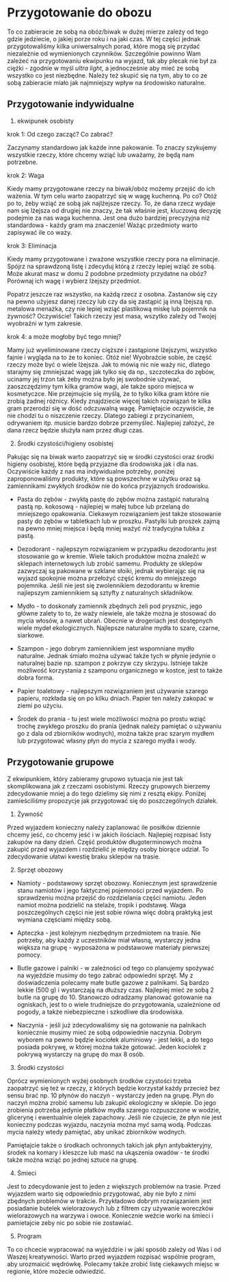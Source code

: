 # Przygotowanie do obozu

To co zabieracie ze sobą na obóz/biwak w dużej mierze zależy od tego gdzie jedziecie, o jakiej porze roku i na jaki czas. W tej części jednak przygotowaliśmy kilka uniwersalnych porad, które mogą się przydać niezależnie od wymienionych czynników. Szczególnie powinno Wam zależeć na przygotowaniu ekwipunku na wyjazd, tak aby plecak nie był za ciężki - zgodnie w myśl *ultra light,* a jednocześnie aby mieć ze sobą wszystko co jest niezbędne. Należy też skupić się  na tym, aby to co ze sobą zabieracie miało jak najmniejszy wpływ na środowisko naturalne.

## Przygotowanie indywidualne

1. ekwipunek osobisty

krok 1: Od czego zacząć? Co zabrać?

Zaczynamy standardowo jak każde inne pakowanie. To znaczy szykujemy wszystkie rzeczy, które chcemy wziąć lub uważamy, że będą nam potrzebne.

krok 2: Waga

Kiedy mamy przygotowane rzeczy na biwak/obóz możemy przejść do ich ważenia. W tym celu warto zaopatrzyć się w wagę kuchenną. Po co? Otóż po to, żeby wziąć ze sobą jak najlżejsze rzeczy. To, że dana rzecz wydaje nam się lżejsza od drugiej nie znaczy, że tak właśnie jest, kluczową decyzję podejmie za nas waga kuchenna. Jest ona dużo bardziej precyzyjna niż standardowa - każdy gram ma znaczenie! Ważąc przedmioty warto zapisywać ile co waży.

krok 3: Eliminacja

Kiedy mamy przygotowane i zważone wszystkie rzeczy pora na eliminacje. Spójrz na sprawdzoną listę i zdecyduj którą z rzeczy lepiej wziąć ze sobą. Może akurat masz w domu 2 podobne przedmioty przydatne na obóz? Porównaj ich wagę i wybierz lżejszy przedmiot.

Popatrz jeszcze raz wszystko, na każdą rzecz z osobna. Zastanów się czy na pewno użyjesz danej rzeczy lub czy da się zastąpić ją inną lżejszą np. metalowa menażka, czy nie lepiej wziąć plastikową miskę lub pojemnik na żywność? Oczywiście! Takich rzeczy jest masa, wszytko zależy od Twojej wyobraźni w tym zakresie.

krok 4: a może mogłoby być tego mniej?

Mamy już wyeliminowane rzeczy cięższe i zastąpione lżejszymi, wszystko fajnie i wygląda na to że to koniec. Otóż nie! Wyobraźcie sobie, że część rzeczy może być o wiele lżejsza. Jak to mówią nic nie waży nic, dlatego starajmy się zmniejszać wagę jak tylko się da np., szczoteczka do zębów, ucinamy jej trzon tak żeby można było jej swobodnie używać, zaoszczędzimy tym kilka gramów wagi, ale także sporo miejsca w kosmetyczce. Nie przejmujcie się myślą, że to tylko kilka gram które nie zrobią żadnej różnicy. Kiedy znajdziecie więcej takich rozwiązań te kilka gram przerodzi się w dość odczuwalną wagę. Pamiętajcie oczywiście, że nie chodzi tu o niszczenie rzeczy. Dlatego zabiegi z przycinaniem, odrywaniem itp. musicie bardzo dobrze przemyśleć. Najlepiej założyć, że dana rzecz będzie służyła nam przez długi czas.

2. Środki czystości/higieny osobistej

Pakując się na biwak warto zaopatrzyć się w środki czystości oraz środki higieny osobistej, które będą przyjazne dla środowiska jak i dla nas. Oczywiście każdy z nas ma indywidualne potrzeby, poniżej zaproponowaliśmy produkty, które są powszechne w użytku oraz są zamiennikami zwykłych środków nie do końca przyjaznych środowisku.

* Pasta do zębów - zwykłą pastę do zębów można zastąpić naturalną pastą np. kokosową - najlepiej w małej tubce lub przelaną do mniejszego opakowania. Ciekawym rozwiązaniem jest także stosowanie pasty do zębów w tabletkach lub w proszku. Pastylki lub proszek zajmą na pewno mniej miejsca i będą mniej ważyć niż tradycyjna tubka z pastą.

* Dezodorant - najlepszym rozwiązaniem w przypadku dezodorantu jest stosowanie go w kremie. Wiele takich produktów można znaleźć w sklepach internetowych lub zrobić samemu. Produkty ze sklepów zazwyczaj są pakowane w szklane słoiki, jednak wybierając się na wyjazd spokojnie można przełożyć część kremu do mniejszego pojemnika. Jeśli nie jest się zwolennikiem dezodorantu w kremie najlepszym zamiennikiem są sztyfty z naturalnych składników. 

* Mydło - to doskonały zamiennik zbędnych żeli pod prysznic, jego główne zalety to to, że waży niewiele, ale także można je stosować do mycia włosów, a nawet ubrań. Obecnie w drogeriach jest dostępnych wiele mydeł ekologicznych. Najlepsze naturalne mydła to szare, czarne, siarkowe. 

* Szampon - jego dobrym zamiennikiem jest wspomniane mydło naturalne. Jednak śmiało można używać także tych w płynie jedynie o naturalnej bazie np. szampon z pokrzyw czy skrzypu. Istnieje także  możliwość korzystania z szamponu organicznego w kostce, jest to także dobra forma. 

* Papier toaletowy - najlepszym rozwiązaniem jest używanie szarego papieru, rozkłada się on po kilku dniach. Papier ten należy zakopać w ziemi po użyciu.

* Środek do prania - tu jest wiele możliwości można po prostu wziąć trochę zwykłego proszku do prania (jednak należy pamiętać o używaniu go z dala od zbiorników wodnych), można także prac szarym mydłem lub przygotować własny płyn do mycia z szarego mydła i wody.

## Przygotowanie grupowe

Z ekwipunkiem, który zabieramy grupowo sytuacja nie jest tak skomplikowana jak z rzeczami osobistymi. Rzeczy grupowych bierzemy zdecydowanie mniej a do tego dzielimy się nimi z resztą ekipy. Poniżej zamieściliśmy propozycje jak przygotować się do poszczególnych działek.

1. Żywność 

Przed wyjazdem konieczny należy zaplanować ile posiłków dziennie chcemy jeść, co chcemy jeść i w jakich ilościach. Najlepiej rozpisać listy zakupów na dany dzień. Część produktów długoterminowych można zakupić przed wyjazdem i rozdzielić je między osoby biorące udział. To zdecydowanie ułatwi kwestię braku sklepów na trasie.

2. Sprzęt obozowy

* Namioty - podstawowy sprzęt obozowy. Koniecznym jest sprawdzenie stanu namiotów i jego faktycznej pojemności przed wyjazdem. Po sprawdzeniu można przejść do rozdzielania części namiotu. Jeden namiot można podzielić na stelaże, tropik i podstawę. Waga poszczególnych części nie jest sobie równa więc dobrą praktyką jest wymiana częściami między sobą. 

* Apteczka - jest kolejnym niezbędnym przedmiotem na trasie. Nie potrzeby, aby każdy z uczestników miał własną, wystarczy jedna większa na grupę - wyposażona w podstawowe materiały pierwszej pomocy.

* Butle gazowe i palniki - w zależności od tego co planujemy spożywać na wyjeździe musimy do tego zabrać odpowiedni sprzęt. My z doświadczenia polecamy małe butle gazowe z palnikami. Są bardzo lekkie (500 g) i wystarczają na dłuższy czas. Najlepiej mieć ze sobą 2 butle na grupę do 10. Stanowczo odradzamy planować gotowanie na ogniskach, jest to o wiele trudniejsze do przygotowania, uzależnione od pogody, a także niebezpieczne i szkodliwe dla środowiska. 

* Naczynia - jeśli już zdecydowaliśmy się na gotowanie na palnikach koniecznie musimy mieć ze sobą odpowiednie naczynia. Dobrym wyborem na pewno będzie kociołek aluminiowy - jest lekki, a do tego posiada pokrywę, w której można także gotować. Jeden kociołek z pokrywą wystarczy na grupę do max 8 osób.

3. Środki czystości

Oprócz wymienionych wyżej osobnych środków czystości trzeba zaopatrzyć się też w rzeczy, z których będzie  korzystał każdy przecież bez sensu brać np. 10 płynów do naczyń - wystarczy jeden na grupę. Płyn do naczyń można zrobić samemu lub zakupić ekologiczny w sklepie. Do jego zrobienia potrzeba jedynie płatków mydła szarego rozpuszczone w wodzie, glicerynę i ewentualnie olejek zapachowy. Jeśli nie czujecie, że płyn nie jest konieczny podczas wyjazdu, naczynia można myć samą wodą. Podczas mycia należy wtedy pamiętać, aby unikać zbiorników wodnych.

Pamiętajcie także o środkach ochronnych takich jak płyn antybakteryjny, środek na komary i kleszcze lub maść na ukąszenia owadów - te środki także można wziąć po jednej sztuce na grupę.

4. Śmieci 

Jest to zdecydowanie jest to jeden z większych problemów na trasie. Przed wyjazdem warto się odpowiednio przygotować, aby nie było z nimi zbędnych problemów w trakcie. Przykładowo dobrym rozwiązaniem jest posiadanie butelek wielorazowych lub z filtrem czy używanie woreczków wielorazowych na warzywa i owoce. Koniecznie weźcie worki na śmieci i pamietajcie zeby nic po sobie nie zostawiać.

5. Program 

To co chcecie wypracować na wyjeździe i w jaki sposób zależy od Was i od Waszej kreatywności. Warto przed wyjazdem rozpisać wspólnie program, aby urozmaicić wędrówkę. Polecamy także zrobić listę ciekawych miejsc w regionie, które możecie odwiedzić. 

